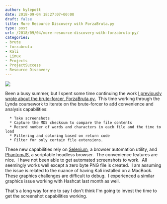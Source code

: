 ```yaml
---
author: kylepott
date: 2018-09-04 18:27:07+00:00
draft: false
title: More Resource Discovery with ForzaBruta.py
type: post
url: /2018/09/04/more-resource-discovery-with-forzabruta-py/
categories:
- brute
- forzabruta
- Kali
- Linux
- Projects
- ProjectSuccess
- Resource Discovery
---
```


![](https://technicalagain.com/wp-content/uploads/2018/09/Screenshot-20180904113500-960x204.png)


Been a busy summer, but I spent some time continuing the work [I previously wrote about the brute-forcer, ForzaBruta.py.](https://technicalagain.com/2018/05/21/brute-force-resource-discovery-with-python-and-fuzzdb/)  This time working through the Lynda coursework to iterate on the brute-forcer to add convenience and analysis capabilities:



 	  * Take screenshots
 	  * Capture the MD5 checksum to compare the file contents
 	  * Record number of words and characters in each file and the time to load
 	  * Filtering and coloring based on return code
 	  * Filter for only certain file extensions.

These new capabilities rely on [Selenium](https://www.seleniumhq.org/), a browser automation utility, and [PhantomJS](http://phantomjs.org/), a scriptable headless browser.  The convenience features are nice.  I have not been able to get automated screenshots to work.  All seemingly works well except a zero byte PNG file is created.  I am assuming the issue is related to the nuance of having Kali installed on a MacBook.  These graphics challenges are difficult to debug.  I experienced a similar graphics issue working with Hashcat last month as well.

That's a long way for me to say I don't think I'm going to invest the time to get the screenshot capabilities working.
